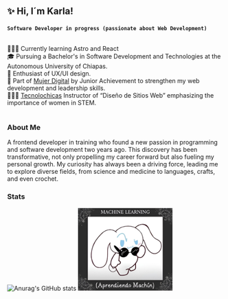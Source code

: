 ## ✨ Hi, I´m Karla!
**`Software Developer in progress (passionate about Web Development)`**</br></br>

👩🏻‍💻 Currently learning Astro and React</br>
🎓 Pursuing a Bachelor's in Software Development and Technologies at the Autonomous University of Chiapas.</br>
🎨 Enthusiast of UX/UI design.</br>
💙 Part of [Mujer Digital](https://jamujerdigital.org) by Junior Achievement to strengthen my web development and leadership skills.</br>
👩🏻‍🏫 [Tecnolochicas](https://tecnolochicas.mx) Instructor of “Diseño de Sitios Web” emphasizing the importance of women in STEM.</br>
#
### About Me
A frontend developer in training who found a new passion in programming and software development two years ago. This discovery has been transformative, not only propelling my career forward but also fueling my personal growth. My curiosity has always been a driving force, leading me to explore diverse fields, from science and medicine to languages, crafts, and even crochet.

### Stats
![Anurag's GitHub stats](https://github-readme-stats.vercel.app/api?username=DariaCodeuse&show_icons=true&theme=holi)
<img src="cinnamon.png" alt="Sanrio Cinnamon" width="220">
